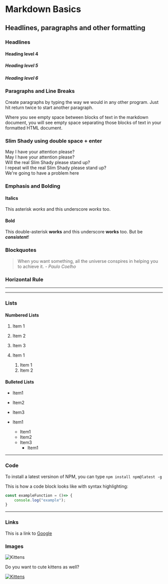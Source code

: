 # Markdown Basics

## Headlines, paragraphs and other formatting

### Headlines

#### Heading level 4
##### Heading level 5
##### Heading level 6


### Paragraphs and Line Breaks
Create paragraphs by typing the way we would in any other program. Just hit return twice to start another paragraph.

Where you see empty space between blocks of text in the markdown document, you will see empty space separating those blocks of text in your formatted HTML document.

### Slim Shady using double space + enter
May I have your attention please?  
May I have your attention please?  
Will the real Slim Shady please stand up?  
I repeat will the real Slim Shady please stand up?  
We're going to have a problem here

### Emphasis and Bolding

#### Italics

This asterisk *works* and this underscore _works_ too.

#### Bold

This double-asterisk **works** and this underscore __works__ too. But be ***consistent***!

### Blockquotes

> When you want something, all the universe conspires in helping you to achieve it. - *Paulo Coelho*

### Horizontal Rule
----------
***

### Lists
#### Numbered Lists
1. Item 1
2. Item 2
3. Item 3


1. Item 1
    1. Item 1
    2. Item 2

#### Bulleted Lists
* Item1
* Item2
* Item3


* Item1
    * Item1
    * Item2
    * Item3
        * Item1

---

### Code

To install a latest versinon of NPM, you can type `npm install npm@latest -g`

This is how a code block looks like with syntax highlighting:
```Javascript
const exampleFunction = ()=> {
    console.log("example");
}
```
---
### Links

This is a link to [Google](https://google.com)

### Images

![Kittens](http://placekitten.com/250/400)

Do you want to cute kittens as well?

[![Kittens](http://placekitten.com/350/400)](http://placekitten.com)
